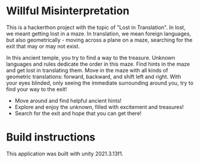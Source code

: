 # Willful Misinterpretation

This is a hackerthon project with the topic of "Lost in Translation". In lost, we meant getting lost in a maze. In translation, we mean foreign languages, but also geometrically - moving across a plane on a maze, searching for the exit that may or may not exist.

In this ancient temple, you try to find a way to the treasure. Unknown languages and rules dedicate the order in this maze. Find hints in the maze and get lost in translating them. Move in the maze with all kinds of geometric translations: forward, backward, and shift left and right.
With your eyes blinded, only seeing the immediate surrounding around you, try to find your way to the exit!
- Move around and find helpful ancient hints!
- Explore and enjoy the unknown, filled with excitement and treasures!
- Search for the exit and hope that you can get there!


# Build instructions
This application was built with unity 2021.3.13f1.



